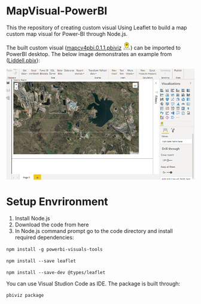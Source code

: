 # MapVisual-PowerBI
This the repository of creating custom visual 
Using Leaflet to build a map custom map visual for Power-BI through Node.js.

The built custom visual ([mapcv4pbi.0.1.1.pbiviz](https://github.com/alilajevardi/MapVisual4pbi/tree/main/dist) ![picture](https://github.com/alilajevardi/MapVisual4pbi/blob/main/assets/Map4.png)) can be imported to PowerBI desktop. The below image demonstrates an example from ([Liddell.pbix](https://github.com/alilajevardi/MapVisual4pbi/blob/main/Liddell.pbix)):

![picture](https://github.com/alilajevardi/MapVisual4pbi/blob/main/assets/BPI_dashboard.png)

# Setup Envrironment
1. Install Node.js
2. Download the code from here
3. In Node.js command prompt go to the code directory and install required dependencies:

``` npm install -g powerbi-visuals-tools ```

``` npm install --save leaflet ```

``` npm install --save-dev @types/leaflet ```

You can use Visual Studion Code as IDE.
The package is built through:
```
pbiviz package
```
